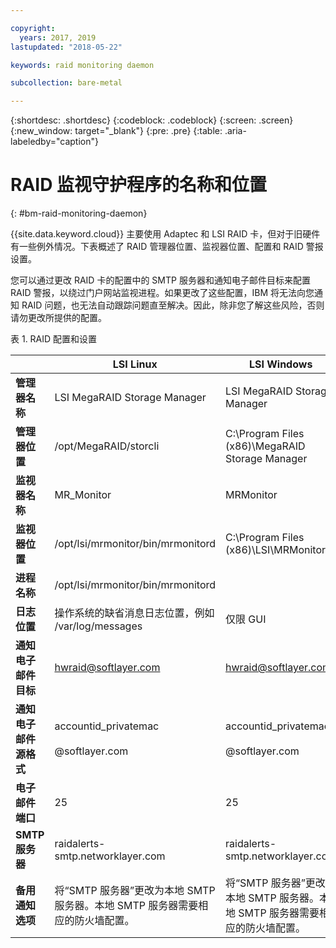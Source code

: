 ```yaml
---

copyright:
  years: 2017, 2019
lastupdated: "2018-05-22"

keywords: raid monitoring daemon

subcollection: bare-metal

---
```


{:shortdesc: .shortdesc}
{:codeblock: .codeblock}
{:screen: .screen}
{:new_window: target="_blank"}
{:pre: .pre}
{:table: .aria-labeledby="caption"}

# RAID 监视守护程序的名称和位置
{: #bm-raid-monitoring-daemon}

{{site.data.keyword.cloud}} 主要使用 Adaptec 和 LSI RAID 卡，但对于旧硬件有一些例外情况。下表概述了 RAID 管理器位置、监视器位置、配置和 RAID 警报设置。

您可以通过更改 RAID 卡的配置中的 SMTP 服务器和通知电子邮件目标来配置 RAID 警报，以绕过门户网站监视进程。如果更改了这些配置，IBM 将无法向您通知 RAID 问题，也无法自动跟踪问题直至解决。因此，除非您了解这些风险，否则请勿更改所提供的配置。

<caption>表 1. RAID 配置和设置</caption>

||LSI Linux|LSI Windows|Adaptec Linux|Adaptec Windows|
|---|---|---|---|---|
|**管理器名称**|LSI MegaRAID Storage Manager|LSI MegaRAID Storage Manager|Adaptec Storage Manager|Adaptec Storage Manager|
|**管理器位置**|/opt/MegaRAID/storcli|C:\Program Files (x86)\MegaRAID Storage Manager|/usr/StorMan|C:\Program Files\Adaptec\Adaptec Storage Manager|
|**监视器名称**|MR_Monitor|MRMonitor|Adaptec Event Manager|Adaptec Event Manager|
|**监视器位置**|/opt/lsi/mrmonitor/bin/mrmonitord|C:\Program Files (x86)\LSI\MRMonitor|/usr/StorMan|C:\Program Files\Adaptec\Adaptec Storage Manager|
|**进程名称**|/opt/lsi/mrmonitor/bin/mrmonitord|||||
|**日志位置**|操作系统的缺省消息日志位置，例如 /var/log/messages|仅限 GUI|/usr/StorMan/RaidEvtA.log|仅限 GUI|
|**通知电子邮件目标**|[hwraid@softlayer.com](mailto:hwraid@softlayer.com)|[hwraid@softlayer.com](mailto:hwraid@softlayer.com)|[hwraid@softlayer.com](mailto:hwraid@softlayer.com)|[hwraid@softlayer.com](mailto:hwraid@softlayer.com)|
|**通知电子邮件源格式**|accountid_privatemac<br /><br />@softlayer.com|accountid_privatemac<br /><br />@softlayer.com|accountid_privatemac<br /><br />@softlayer.com|accountid_privatemac<br /><br />@softlayer.com|
|**电子邮件端口**|25|25|25|25|
|**SMTP 服务器**|raidalerts-smtp.networklayer.com|raidalerts-smtp.networklayer.com|raidalerts-smtp.networklayer.com|raidalerts-smtp.networklayer.com|
|**备用通知选项**|将“SMTP 服务器”更改为本地 SMTP 服务器。本地 SMTP 服务器需要相应的防火墙配置。|将“SMTP 服务器”更改为本地 SMTP 服务器。本地 SMTP 服务器需要相应的防火墙配置。|将“SMTP 服务器”更改为本地 SMTP 服务器。本地 SMTP 服务器需要相应的防火墙配置。|将“SMTP 服务器”更改为本地 SMTP 服务器。本地 SMTP 服务器需要相应的防火墙配置。|
